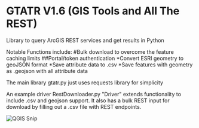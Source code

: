 # GTATR V1.6 (GIS Tools and All The REST)
Library to query ArcGIS REST services and get results in Python

Notable Functions include:
#Bulk download to overcome the feature caching limits
##Portal/token authentication
*Convert ESRI geometry to geoJSON format
*Save attribute data to .csv
*Save features with geometry as .geojson with all attribute data

The main library gtatr.py just uses requests library for simplicity

An example driver RestDownloader.py "Driver" extends functionality to include .csv and geojson support. It also has a bulk REST input for download by filling out a .csv file with REST endpoints.

![QGIS Snip](https://github.com/pathutto/images/blob/master/QGIS_Snip1.PNG?raw=true)
